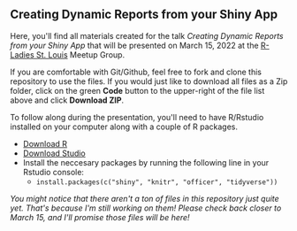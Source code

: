 ## Creating Dynamic Reports from your Shiny App

Here, you'll find all materials created for the talk *Creating Dynamic Reports from your Shiny App* that will be presented on March 15, 2022 at the [R-Ladies St. Louis](https://www.meetup.com/rladies-st-louis/) Meetup Group.

If you are comfortable with Git/Github, feel free to fork and clone this repository to use the files. If you would just like to download all files as a Zip folder, click on the green **Code** button to the upper-right of the file list above and click **Download ZIP**.

To follow along during the presentation, you'll need to have R/Rstudio installed on your computer along with a couple of R packages.

- [Download R](https://cran.rstudio.com/)
- [Download Studio](https://www.rstudio.com/products/rstudio/download/)
- Install the neccesary packages by running the following line in your Rstudio console:
  - `install.packages(c("shiny", "knitr", "officer", "tidyverse"))`

*You might notice that there aren't a ton of files in this repository just quite yet. That's because I'm still working on them! Please check back closer to March 15, and I'll promise those files will be here!*